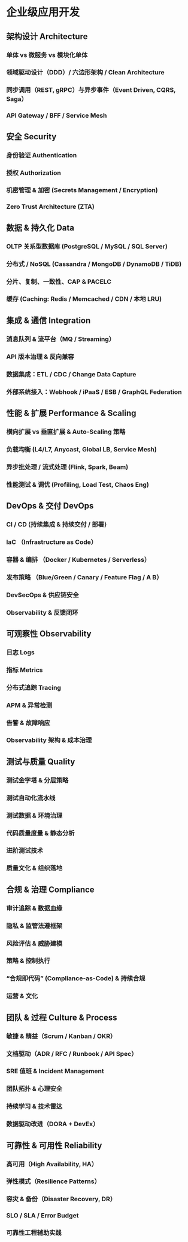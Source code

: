 # 企业级应用开发

## 架构设计 Architecture

### 单体 vs 微服务 vs 模块化单体

### 领域驱动设计（DDD）/ 六边形架构 / Clean Architecture

### 同步调用（REST, gRPC）与异步事件（Event Driven, CQRS, Saga）

### API Gateway / BFF / Service Mesh

## 安全 Security

### 身份验证 Authentication

### 授权 Authorization

### 机密管理 & 加密 (Secrets Management / Encryption)

### Zero Trust Architecture (ZTA)

## 数据 & 持久化 Data

### OLTP 关系型数据库 (PostgreSQL / MySQL / SQL Server)

### 分布式 / NoSQL (Cassandra / MongoDB / DynamoDB / TiDB)

### 分片、复制、一致性、CAP & PACELC

### 缓存 (Caching: Redis / Memcached / CDN / 本地 LRU)

## 集成 & 通信 Integration

### 消息队列 & 流平台（MQ / Streaming）

### API 版本治理 & 反向兼容

### 数据集成：ETL / CDC / Change Data Capture

### 外部系统接入：Webhook / iPaaS / ESB / GraphQL Federation

## 性能 & 扩展 Performance & Scaling

### 横向扩展 vs 垂直扩展 & Auto-Scaling 策略

### 负载均衡 (L4/L7, Anycast, Global LB, Service Mesh)

### 异步批处理 / 流式处理 (Flink, Spark, Beam)

### 性能测试 & 调优 (Profiling, Load Test, Chaos Eng)

## DevOps & 交付 DevOps

### CI / CD ⟨持续集成 & 持续交付 / 部署⟩

### IaC （Infrastructure as Code）

### 容器 & 编排 （Docker / Kubernetes / Serverless）

### 发布策略 （Blue/Green / Canary / Feature Flag / A B）

### DevSecOps & 供应链安全

### Observability & 反馈闭环

## 可观察性 Observability

### 日志 Logs

### 指标 Metrics

### 分布式追踪 Tracing

### APM & 异常检测

### 告警 & 故障响应

### Observability 架构 & 成本治理

## 测试与质量 Quality

### 测试金字塔 & 分层策略

### 测试自动化流水线

### 测试数据 & 环境治理

### 代码质量度量 & 静态分析

### 进阶测试技术

### 质量文化 & 组织落地

## 合规 & 治理 Compliance

### 审计追踪 & 数据血缘

### 隐私 & 监管法遵框架

### 风险评估 & 威胁建模

### 策略 & 控制执行

### “合规即代码” (Compliance-as-Code) & 持续合规

### 运营 & 文化

## 团队 & 过程 Culture & Process

### 敏捷 & 精益（Scrum / Kanban / OKR）

### 文档驱动（ADR / RFC / Runbook / API Spec）

### SRE 值班 & Incident Management

### 团队拓扑 & 心理安全

### 持续学习 & 技术雷达

### 数据驱动改进（DORA + DevEx）

## 可靠性 & 可用性 Reliability

### 高可用（High Availability, HA）

### 弹性模式（Resilience Patterns）

### 容灾 & 备份（Disaster Recovery, DR）

### SLO / SLA / Error Budget

### 可靠性工程辅助实践

